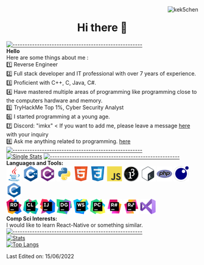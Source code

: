 <img align ="right" src="https://komarev.com/ghpvc/?username=kek5chen&label=Profile%20views&color=0e75b6&style=flat" alt="kek5chen">
<h1 align="center">Hi there 👋</h1>

[![-----------------------------------------------------](
https://raw.githubusercontent.com/andreasbm/readme/master/assets/lines/aqua.png)](https://github.com/Kek5chen?tab=repositories)</br>
<b>Hello</b><br/>
Here are some things about me :<br/>
:one: Reverse Engineer<br/>
:two: Full stack developer and IT professional with over 7 years of experience.<br/>
:three: Proficient with C++, C, Java, C#.<br/> 
:four: Have mastered multiple areas of programming like programming close to the computers hardware and memory.<br/>
:five: TryHackMe Top 1%, Cyber Security Analyst</br>
:six: I started programming at a young age.</br>
:seven: Discord: "imkx" < If you want to add me, please leave a message <a href="https://github.com/Kek5chen/Kek5chen/issues/new?assignees=&labels=question&title=Question%3A+%5BYour-Title%5D">here</a> with your inquiry</br>
:eight: Ask me anything related to programming. <a href="https://github.com/Kek5chen/Kek5chen/issues/new?assignees=&labels=question&title=Question%3A+%5BYour-Title%5D">here</a></br>
[![-----------------------------------------------------](
https://raw.githubusercontent.com/andreasbm/readme/master/assets/lines/aqua.png)](https://github.com/Kek5chen?tab=repositories)<br/>
[![Single Stats](https://github-profile-trophy.vercel.app/?username=kek5chen&column=8&margin-w=15&margin-h=15&theme=tokyonight)](https://github.com/Kek5chen?tab=repositories)
[![-----------------------------------------------------](
https://raw.githubusercontent.com/andreasbm/readme/master/assets/lines/aqua.png)](https://github.com/Kek5chen?tab=repositories)<br/>
<b>Languages and Tools:</b><br/>
<img src="https://raw.githubusercontent.com/devicons/devicon/master/icons/java/java-original.svg" alt="java" width="40" height="40"/>
<img src="https://raw.githubusercontent.com/devicons/devicon/master/icons/cplusplus/cplusplus-original.svg" alt="cplusplus" width="40" height="40"/>
<img src="https://raw.githubusercontent.com/devicons/devicon/master/icons/csharp/csharp-original.svg" alt="csharp" width="40" height="40"/>
<img src="https://raw.githubusercontent.com/devicons/devicon/master/icons/python/python-original.svg" alt="python" width="40" height="40"/>
<img src="https://raw.githubusercontent.com/devicons/devicon/master/icons/html5/html5-original.svg" alt="html5" width="40" height="40"/>
<img src="https://raw.githubusercontent.com/devicons/devicon/master/icons/css3/css3-original.svg" alt="css3" width="40" height="40"/>
<img src="https://raw.githubusercontent.com/devicons/devicon/master/icons/javascript/javascript-original.svg" alt="javascript" width="40" height="40"/>
<img src="https://raw.githubusercontent.com/devicons/devicon/master/icons/processing/processing-original.svg" alt="processing" width="40" height="40"/>
<img src="https://raw.githubusercontent.com/devicons/devicon/master/icons/bash/bash-original.svg" alt="bash" width="40" height="40"/>
<img src="https://raw.githubusercontent.com/devicons/devicon/master/icons/php/php-original.svg" alt="php" width="40" height="40"/>
<img src="https://raw.githubusercontent.com/devicons/devicon/master/icons/lua/lua-original.svg" alt="lua" width="40" height="40"/>
<img src="https://raw.githubusercontent.com/devicons/devicon/master/icons/c/c-original.svg" alt="c" width="40" height="40"/></br>
<img src="https://raw.githubusercontent.com/Kek5chen/devicon/0a06ff51f0a88db2549bd71d63a5c5a2f2dc39d8/icons/rider/rider-original.svg" alt="rider" width="40" height="40"/>
<img src="https://raw.githubusercontent.com/Kek5chen/devicon/0a06ff51f0a88db2549bd71d63a5c5a2f2dc39d8/icons/clion/clion-original.svg" alt="clion" width="40" height="40"/>
<img src="https://raw.githubusercontent.com/Kek5chen/devicon/0a06ff51f0a88db2549bd71d63a5c5a2f2dc39d8/icons/intellij/intellij-original.svg" alt="intellij" width="40" height="40"/>
<img src="https://raw.githubusercontent.com/Kek5chen/devicon/0a06ff51f0a88db2549bd71d63a5c5a2f2dc39d8/icons/datagrip/datagrip-original.svg" alt="datagrip" width="40" height="40"/>
<img src="https://raw.githubusercontent.com/Kek5chen/devicon/0a06ff51f0a88db2549bd71d63a5c5a2f2dc39d8/icons/webstorm/webstorm-original.svg" alt="webstorm" width="40" height="40"/>
<img src="https://raw.githubusercontent.com/Kek5chen/devicon/0a06ff51f0a88db2549bd71d63a5c5a2f2dc39d8/icons/pycharm/pycharm-original.svg" alt="pycharm" width="40" height="40"/>
<img src="https://raw.githubusercontent.com/Kek5chen/devicon/jetbrains-icons/icons/resharper/resharper-original.svg" alt="resharper" width="40" height="40"/>
<img src="https://raw.githubusercontent.com/Kek5chen/devicon/jetbrains-icons/icons/resharperpp/resharperpp-original.svg" alt="resharper++" width="40" height="40"/>
<img src="https://github.com/Kek5chen/devicon/blob/jetbrains-icons/icons/visualstudio/visualstudio-original.svg" alt="visualstudio" width="40" height="40"/>
<br>
<b>Comp Sci Interests:</b><br/>
I would like to learn React-Native or something similar.<br/>
[![-----------------------------------------------------](
https://raw.githubusercontent.com/andreasbm/readme/master/assets/lines/aqua.png)](https://github.com/Kek5chen?tab=repositories)<br/>
[![Stats](https://github-readme-stats.vercel.app/api?username=kek5chen&show_icons=true&theme=tokyonight&count_private=true)](https://github.com/Kek5chen?tab=repositories)
<br>
[![Top Langs](https://github-readme-stats.vercel.app/api/top-langs/?username=kek5chen&theme=tokyonight)](https://github.com/Kek5chen?tab=repositories)

Last Edited on: 15/06/2022
